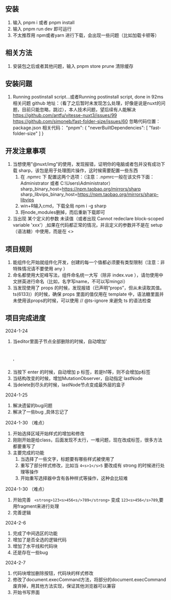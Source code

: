 ## 安装
1. 输入 pnpm i 或者 pnpm install 
2. 输入 pnpm run dev 即可运行
3. 不太推荐用 npm或者yarn 进行下载，会出现一些问题（比如加载卡顿等）

## 相关方法
1. 安装包之后或者其他问题，输入 pnpm store prune 清除缓存

## 安装问题
1. Running postinstall script...或者Running postinstall script, done in 92ms
相关问题 github 地址：（看了之后暂时未发现怎么处理，好像是说是nuxt的问题，目前只能忽略，跳过），本人技术问题，望后续有人能解决
https://github.com/antfu/vitesse-nuxt3/issues/99
https://github.com/simoneb/fast-folder-size/issues/60
忽略代码位置：package.json
相关代码：  "pnpm": {
                "neverBuiltDependencies": [
                "fast-folder-size"
                ]
            }

## 开发注意事项
1. 当想使用"@nuxt/img"的使用，发现报错，证明你的电脑或者包并没有成功下载 sharp，该包是用于处理图片操作，这时候需要配置一些东西
    1. 在 .npmrc 下 配置这两个选项：（注意：.npmrc一般在该文件下面：Administrator 或者 C:\Users\Administrator）
        sharp_binary_host=https://npm.taobao.org/mirrors/sharp
        sharp_libvips_binary_host=https://npm.taobao.org/mirrors/sharp-libvips
    2. win+R输入cmd，下载全局 npm i -g sharp
    3. 将node_modules删掉，而后重新下载即可
2. 当出现 某个定义的参数 未读值（或者出现 Cannot redeclare block-scoped variable 'xxx'）,如果在代码都正常的情况，并且定义的参数并不是在 setup（语法糖）中使用，而是在 <>

## 项目规则
1. 能组件化开始就组件化开发，创建的每一个值都必须要有类型限制（注意：非特殊情况请不要使用 any ）
2. 命名都使用大驼峰写法，组件命名统一大写（除非 index.vue ），请勿使用中文拼英进行命名（比如，名字写name，不可以写mingzi）
3. 当发现使用了 props 的时候，发现报错（已声明“props”，但从未读取其值。ts(6133)）的时候，确保 props 里面的值仅用在 template 中，语法糖里面并未使用该props的时候，可以使用 // @ts-ignore 来避免 ts 的语法检查

## 项目完成进度

2024-1-24
1. 当editor里面子节点全部删除的时候，自动增加'<p><br/><p>'
2. 当按下 enter 的时候，自动增加 p 标签，若是h1等，则不会增加p标签
3. 当结构改变的时候，增加MutationObserver，自动指定 lastNode
1. 当delete到尽头的时候，lastNode节点变成最外层的盒子

2024-1-25
1. 解决遗留的bug问题
2. 解决了一些bug ,具体忘记了

2024-1-30 （难点）
1. 开始选择区域开始样式的增加和修改
2. 刚刚开始是给class，后面发现不太行，一堆问题，现在改成标签，很多方法都要重写了
3. 主要完成的功能
    1. 当选择了一些文字，标题要有哪些样式被使用了
    2. 重写了部分样式修改，比如当 `4<s>1</s>5` 要改成有 strong 的时候进行处理等操作
    3. 开始重写选择器中含有各种样式等操作，这种会比较难

2024-1-30 （难点）
1. 开始完善 ` <strong>123<s>456<s/>789</strong>` 变成 `123<s>456</s>789`,要用fragment来进行处理
2. 完善逻辑

2024-2-6
1. 完成了中间选区的功能
2. 增加了是否全选的逻辑代码
3. 增加了水平线和代码块
4. 还是存在一些bug

2024-2-7
1. 代码块增加删除按钮，代码块的样式修改
2. 修改了document.execCommand方法，将部分的document.execCommand废弃掉，用其他方法实现，保证其他浏览器可以兼容
3. 开始书写界面